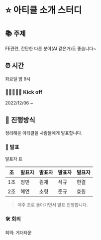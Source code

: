 # ⭐️ 아티클 소개 스터디

## 📚 주제

FE관련, 간단한 다른 분야(AI 같은거)도 좋습니다~

## ⏰ 시간

화요일 밤 9시

### 🏃🏻🏃🏻‍♀️ Kick off

2022/12/06 ~

## 📝 진행방식

정리해온 아티클을 사람들에게 발표합니다.

### 🎤 발표

발표자 표

| 조 | 발표자 | 발표자 | 발표자 | 발표자 |
| --- | --- | --- | --- | --- | 
| 1조 | 정민 | 원재 | 석규 | 한결 |
| 2조 | 혜연 | 소형 | 준규 | 효원 |

> 매주 조로 돌아가면서 발표 진행합니다.

### 🛠 회의

회의: 게더타운



